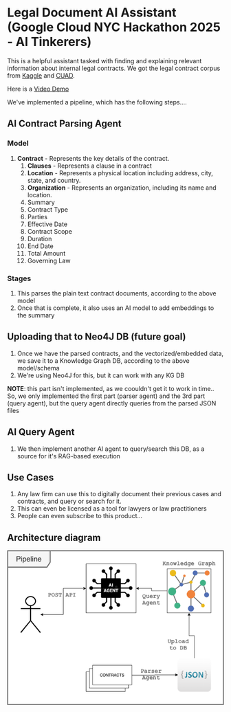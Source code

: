 # Legal Document AI Assistant (Google Cloud NYC Hackathon 2025 - AI Tinkerers)

This is a helpful assistant tasked with finding and explaining relevant information about internal legal contracts. We got the legal contract corpus from [Kaggle](https://www.kaggle.com/datasets/konradb/atticus-open-contract-dataset-aok-beta) and [CUAD](https://www.atticusprojectai.org/cuad).

Here is a [Video Demo](https://drive.google.com/file/d/1HC_VNCspIrgrFR9360mJ-rhE5MhvfOgk/view?usp=sharing)

We've implemented a pipeline, which has the following steps....

## AI Contract Parsing Agent

### Model

1. **Contract** - Represents the key details of the contract.
    1. **Clauses** - Represents a clause in a contract
    2. **Location** - Represents a physical location including address, city, state, and country.
    3. **Organization** - Represents an organization, including its name and location.
    4. Summary
    5. Contract Type
    6. Parties
    7. Effective Date
    8. Contract Scope
    9. Duration
    10. End Date
    11. Total Amount
    12. Governing Law

### Stages

1. This parses the plain text contract documents, according to the above model
2. Once that is complete, it also uses an AI model to add embeddings to the summary

## Uploading that to Neo4J DB (future goal)

1. Once we have the parsed contracts, and the vectorized/embedded data, we save it to a Knowledge Graph DB, according to the above model/schema
2. We're using Neo4J for this, but it can work with any KG DB

**NOTE**: this part isn't implemented, as we coouldn't get it to work in time.. So, we only implemented the first part (parser agent) and the 3rd part (query agent), but the query agent directly queries from the parsed JSON files

## AI Query Agent

1. We then implement another AI agent to query/search this DB, as a source for it's RAG-based execution

## Use Cases

1. Any law firm can use this to digitally document their previous cases and contracts, and query or search for it.
2. This can even be licensed as a tool for lawyers or law practitioners
3. People can even subscribe to this product...

## Architecture diagram

![Pipeline Architecture](Pipeline.png)

